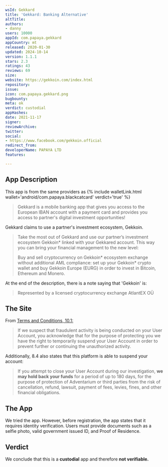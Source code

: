```yaml
---
wsId: Gekkard
title: 'Gekkard: Banking Alternative'
altTitle: 
authors:
- danny
users: 10000
appId: com.papaya.gekkard
appCountry: mt
released: 2020-01-30
updated: 2024-10-14
version: 1.1.1
stars: 2.3
ratings: 43
reviews: 69
size: 
website: https://gekkoin.com/index.html
repository: 
issue: 
icon: com.papaya.gekkard.png
bugbounty: 
meta: ok
verdict: custodial
appHashes: 
date: 2021-11-17
signer: 
reviewArchive: 
twitter: 
social:
- https://www.facebook.com/gekkoin.official
redirect_from: 
developerName: PAPAYA LTD
features: 

---
```


## App Description

This app is from the same providers as {% include walletLink.html wallet='android/com.papaya.blackcatcard' verdict='true' %}

> Gekkard is a mobile banking app that gives you access to the European IBAN account with a payment card and provides you access to partner's digital investment opportunities!

Gekkard claims to use a partner's investment ecosystem, Gekkoin. 

> Take the most out of Gekkard and use our partner’s investment ecosystem Gekkoin* linked with your Gekkared account. This way you can bring your financial management to the new level:
>
> Buy and sell cryptocurrency on Gekkoin\* ecosystem exchange without additional AML compliance: set up your Gekkoin\* crypto wallet and buy Gekkoin Europe (EURG) in order to invest in Bitcoin, Ethereum and Monero.

At the end of the description, there is a note saying that 'Gekkoin' is:

> Represented by a licensed cryptocurrency exchange AtlantEX OÜ

## The Site

From [Terms and Conditions, 10.1:](https://gekkoin.com/source/GeneralTermsandConditions.pdf)

> If we suspect that fraudulent activity is being conducted on your User Account, you acknowledge that for the purpose of protecting you we have the right to temporarily suspend your User Account in order to prevent further or continuing the unauthorized activity.

Additionally, 8.4 also states that this platform is able to suspend your account:

>  If you attempt to close your User Account during our investigation, **we may
hold back your funds** for a period of up to 180 days, for the purpose of protection of Adventarium or third parties from the risk of cancellation, refund, lawsuit, payment of fees, levies, fines, and other financial obligations.

## The App

We tried the app. However, before registration, the app states that it requires identity verification. Users must provide documents such as a selfie photo, valid government issued ID, and Proof of Residence.

## Verdict

We conclude that this is a **custodial** app and therefore **not verifiable.**